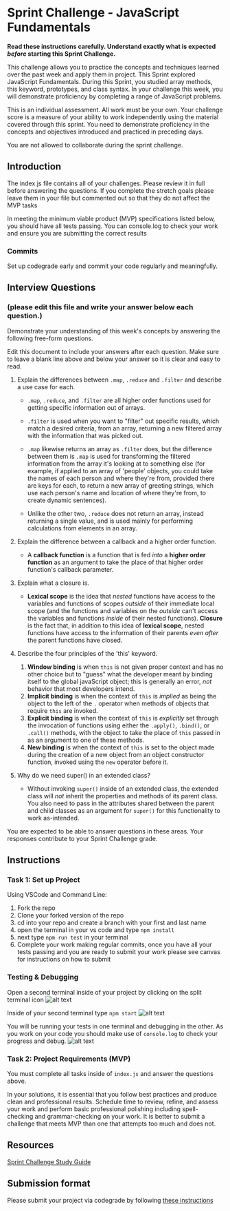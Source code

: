 # Sprint Challenge - JavaScript Fundamentals

**Read these instructions carefully. Understand exactly what is expected _before_ starting this Sprint Challenge.**

This challenge allows you to practice the concepts and techniques learned over the past week and apply them in project. This Sprint explored JavaScript Fundamentals. During this Sprint, you studied array methods, this keyword, prototypes, and class syntax. In your challenge this week, you will demonstrate proficiency by completing a range of JavaScript problems.

This is an individual assessment. All work must be your own. Your challenge score is a measure of your ability to work independently using the material covered through this sprint. You need to demonstrate proficiency in the concepts and objectives introduced and practiced in preceding days.

You are not allowed to collaborate during the sprint challenge.

## Introduction

The index.js file contains all of your challenges. Please review it in full before answering the questions. If you complete the stretch goals please leave them in your file but commented out so that they do not affect the MVP tasks

In meeting the minimum viable product (MVP) specifications listed below, you should have all tests passing. You can console.log to check your work and ensure you are submitting the correct results

### Commits

Set up codegrade early and commit your code regularly and meaningfully.

## Interview Questions

### (please edit this file and write your answer below each question.)

Demonstrate your understanding of this week's concepts by answering the following free-form questions.

Edit this document to include your answers after each question. Make sure to leave a blank line above and below your answer so it is clear and easy to read.

1. Explain the differences between `.map`, `.reduce` and `.filter` and describe a use case for each.

   - `.map`, `.reduce`, and `.filter` are all higher order functions used for getting specific information out of arrays.

   - `.filter` is used when you want to "filter" out specific results, which match a desired criteria, from an array, returning a new filtered array with the information that was picked out.

   - `.map` likewise returns an array as `.filter` does, but the difference between them is `.map` is used for transforming the filtered information from the array it's looking at to something else (for example, if applied to an array of 'people' objects, you could take the names of each person and where they're from, provided there are keys for each, to return a new array of greeting strings, which use each person's name and location of where they're from, to create dynamic sentences).

   - Unlike the other two, `.reduce` does not return an array, instead returning a single value, and is used mainly for performing calculations from elements in an array.

2. Explain the difference between a callback and a higher order function.

   - A **callback function** is a function that is fed _into_ a **higher order function** as an argument to take the place of that higher order function's callback parameter.

3. Explain what a closure is.

   - **Lexical scope** is the idea that _nested_ functions have access to the variables and functions of scopes _outside_ of their immediate local scope (and the functions and variables on the _outside_ can't access the variables and functions _inside_ of their nested functions). **Closure** is the fact that, in addition to this idea of **lexical scope**, nested functions have access to the information of their parents _even after_ the parent functions have closed.

4. Describe the four principles of the 'this' keyword.

   1. **Window binding** is when `this` is not given proper context and has no other choice but to "guess" what the developer meant by binding itself to the global javaScript object; this is generally an error, _not_ behavior that most developers intend.
   2. **Implicit binding** is when the context of `this` is _implied_ as being the object to the left of the `.` operator when methods of objects that require `this` are invoked.
   3. **Explicit binding** is when the context of `this` is _explicitly_ set through the invocation of functions using either the `.apply()`, `.bind()`, or `.call()` methods, with the object to take the place of `this` passed in as an argument to one of these methods.
   4. **New binding** is when the context of `this` is set to the object made during the creation of a new object from an object constructor function, invoked using the `new` operator before it.

5. Why do we need super() in an extended class?

   - Without invoking `super()` inside of an extended class, the extended class will _not_ inherit the properties and methods of its parent class. You also need to pass in the attributes shared between the parent and child classes as an argument for `super()` for this functionality to work as-intended.

You are expected to be able to answer questions in these areas. Your responses contribute to your Sprint Challenge grade.

## Instructions

### Task 1: Set up Project

Using VSCode and Command Line:

1. Fork the repo
2. Clone your forked version of the repo
3. cd into your repo and create a branch with your first and last name
4. open the terminal in your vs code and type `npm install`
5. next type `npm run test` in your terminal
6. Complete your work making regular commits, once you have all your tests passing and you are ready to submit your work please see canvas for instructions on how to submit

### Testing & Debugging

Open a second terminal inside of your project by clicking on the split terminal icon
![alt text](assets/split_terminal.png "Split Terminal")

Inside of your second terminal type `npm start`
![alt text](assets/npm_start.png "type npm start")

You will be running your tests in one terminal and debugging in the other. As you work on your code you should make use of `console.log` to check your progress and debug.
![alt text](assets/tests_debug_terminal_final.png "your terminal should look like this")

### Task 2: Project Requirements (MVP)

You must complete all tasks inside of `index.js` and answer the questions above.

In your solutions, it is essential that you follow best practices and produce clean and professional results. Schedule time to review, refine, and assess your work and perform basic professional polishing including spell-checking and grammar-checking on your work. It is better to submit a challenge that meets MVP than one that attempts too much and does not.

## Resources

[Sprint Challenge Study Guide](https://www.notion.so/lambdaschool/Unit-1-Sprint-3-Study-Guide-033a9a00659a4ef98c12eb97e49a6110)

## Submission format

Please submit your project via codegrade by following [these instructions](https://www.notion.so/lambdaschool/Submitting-an-assignment-via-Code-Grade-A-Step-by-Step-Walkthrough-07bd65f5f8364e709ecb5064735ce374)
